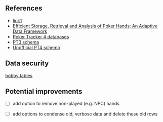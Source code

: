 ## References

* [link1](https://stackoverflow.com/questions/3692484/relational-database-structure-for-texas-holdem-poker-data)
* [Efficient Storage, Retrieval and Analysis of Poker Hands: An Adaptive Data Framework](https://sciendo.com/pdf/10.1515/amcs-2017-0049)
* [Poker Tracker 4 databases](https://www.pokertracker.com/guides/PT4/databases)
* [PT3 schema](https://www.pokertracker.com/guides/PT3/databases/pokertracker-3-database-schema-documentation)
* [Unofficial PT4 schema](http://pt4db.beninu.dk/pt4db_schema.pdf)

## Data security

[bobby tables](https://bobby-tables.com/python)

## Potential improvements

* [ ] add option to remove non-played (e.g. NPC) hands
* [ ] add options to condense old, verbose data and delete these old rows

